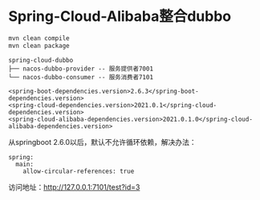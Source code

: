 # Spring-Cloud-Alibaba整合dubbo

```bash
mvn clean compile
mvn clean package
```

```
spring-cloud-dubbo
├── nacos-dubbo-provider -- 服务提供者7001
└── nacos-dubbo-consumer -- 服务消费者7101

<spring-boot-dependencies.version>2.6.3</spring-boot-dependencies.version>
<spring-cloud-dependencies.version>2021.0.1</spring-cloud-dependencies.version>
<spring-cloud-alibaba-dependencies.version>2021.0.1.0</spring-cloud-alibaba-dependencies.version>
```

从springboot 2.6.0以后，默认不允许循环依赖，解决办法：

```
spring:
  main:
    allow-circular-references: true
```

访问地址：http://127.0.0.1:7101/test?id=3

